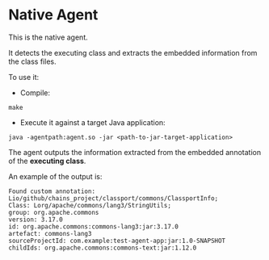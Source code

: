# Native Agent
This is the native agent.

It detects the executing class and extracts the embedded information from the class files.

To use it:
- Compile:
```console
make
````

- Execute it against a target Java application:
```console
java -agentpath:agent.so -jar <path-to-jar-target-application>
```

The agent outputs the information extracted from the embedded annotation of the **executing class**.

An example of the output is:

```
Found custom annotation: Lio/github/chains_project/classport/commons/ClassportInfo;
Class: Lorg/apache/commons/lang3/StringUtils;
group: org.apache.commons
version: 3.17.0
id: org.apache.commons:commons-lang3:jar:3.17.0
artefact: commons-lang3
sourceProjectId: com.example:test-agent-app:jar:1.0-SNAPSHOT
childIds: org.apache.commons:commons-text:jar:1.12.0
```